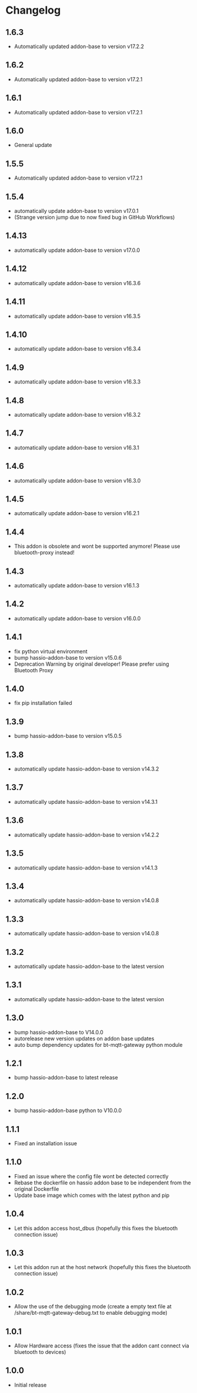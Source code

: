 # Changelog
## 1.6.3
- Automatically updated addon-base to version v17.2.2

## 1.6.2
- Automatically updated addon-base to version v17.2.1

## 1.6.1
- Automatically updated addon-base to version v17.2.1

## 1.6.0
- General update

## 1.5.5
- Automatically updated addon-base to version v17.2.1

## 1.5.4
- automatically update addon-base to version v17.0.1
- (Strange version jump due to now fixed bug in GitHub Workflows)

## 1.4.13
- automatically update addon-base to version v17.0.0

## 1.4.12
- automatically update addon-base to version v16.3.6

## 1.4.11
- automatically update addon-base to version v16.3.5

## 1.4.10
- automatically update addon-base to version v16.3.4

## 1.4.9
- automatically update addon-base to version v16.3.3

## 1.4.8
- automatically update addon-base to version v16.3.2

## 1.4.7
- automatically update addon-base to version v16.3.1

## 1.4.6
- automatically update addon-base to version v16.3.0

## 1.4.5
- automatically update addon-base to version v16.2.1

## 1.4.4
- This addon is obsolete and wont be supported anymore! Please use bluetooth-proxy instead!

## 1.4.3
- automatically update addon-base to version v16.1.3

## 1.4.2
- automatically update addon-base to version v16.0.0

## 1.4.1
- fix python virtual environment
- bump hassio-addon-base to version v15.0.6
- Deprecation Warning by original developer! Please prefer using Bluetooth Proxy

## 1.4.0
- fix pip installation failed

## 1.3.9
- bump hassio-addon-base to version v15.0.5

## 1.3.8
- automatically update hassio-addon-base to version v14.3.2

## 1.3.7
- automatically update hassio-addon-base to version v14.3.1

## 1.3.6
- automatically update hassio-addon-base to version v14.2.2

## 1.3.5
- automatically update hassio-addon-base to version v14.1.3

## 1.3.4
- automatically update hassio-addon-base to version v14.0.8

## 1.3.3
- automatically update hassio-addon-base to version v14.0.8

## 1.3.2
- automatically update hassio-addon-base to the latest version

## 1.3.1
- automatically update hassio-addon-base to the latest version

## 1.3.0
- bump hassio-addon-base to V14.0.0
- autorelease new version updates on addon base updates
- auto bump dependency updates for bt-mqtt-gateway python module

## 1.2.1
- bump hassio-addon-base to latest release

## 1.2.0
- bump hassio-addon-base python to V10.0.0

## 1.1.1
- Fixed an installation issue

## 1.1.0
- Fixed an issue where the config file wont be detected correctly
- Rebase the dockerfile on hassio addon base to be independent from the original Dockerfile
- Update base image which comes with the latest python and pip

## 1.0.4
- Let this addon access host_dbus (hopefully this fixes the bluetooth connection issue)

## 1.0.3
- Let this addon run at the host network (hopefully this fixes the bluetooth connection issue)

## 1.0.2
- Allow the use of the debugging mode (create a empty text file at /share/bt-mqtt-gateway-debug.txt to enable debugging mode)

## 1.0.1
- Allow Hardware access (fixes the issue that the addon cant connect via bluetooth to devices)

## 1.0.0
- Initial release
